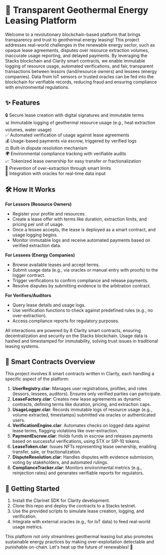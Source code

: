 # 🌋 Transparent Geothermal Energy Leasing Platform

Welcome to a revolutionary blockchain-based platform that brings transparency and trust to geothermal energy leasing! This project addresses real-world challenges in the renewable energy sector, such as opaque lease agreements, disputes over resource extraction volumes, inaccurate usage reporting, and delayed payments. By leveraging the Stacks blockchain and Clarity smart contracts, we enable immutable logging of resource usage, automated verifications, and fair, transparent transactions between lessors (land/resource owners) and lessees (energy companies). Data from IoT sensors or trusted oracles can be fed into the blockchain for verifiable records, reducing fraud and ensuring compliance with environmental regulations.

## ✨ Features

🔒 Secure lease creation with digital signatures and immutable terms  
📊 Immutable logging of geothermal resource usage (e.g., heat extraction volumes, water usage)  
✅ Automated verification of usage against lease agreements  
💰 Usage-based payments via escrow, triggered by verified logs  
⚖️ Built-in dispute resolution mechanism  
🌍 Environmental compliance tracking with verifiable audits  
📈 Tokenized lease ownership for easy transfer or fractionalization  
🚫 Prevention of over-extraction through smart limits  
🔄 Integration with oracles for real-time data input  

## 🛠 How It Works

**For Lessors (Resource Owners)**  
- Register your profile and resources.  
- Create a lease offer with terms like duration, extraction limits, and pricing per unit of usage.  
- Once a lessee accepts, the lease is deployed as a smart contract, and usage logging begins.  
- Monitor immutable logs and receive automated payments based on verified extraction data.  

**For Lessees (Energy Companies)**  
- Browse available leases and accept terms.  
- Submit usage data (e.g., via oracles or manual entry with proofs) to the logger contract.  
- Trigger verifications to confirm compliance and release payments.  
- Resolve disputes by submitting evidence to the arbitration contract.  

**For Verifiers/Auditors**  
- Query lease details and usage logs.  
- Use verification functions to check against predefined rules (e.g., no over-extraction).  
- Access compliance reports for regulatory purposes.  

All interactions are powered by 8 Clarity smart contracts, ensuring decentralization and security on the Stacks blockchain. Usage data is hashed and timestamped for immutability, solving trust issues in traditional leasing systems.

## 📂 Smart Contracts Overview

This project involves 8 smart contracts written in Clarity, each handling a specific aspect of the platform:

1. **UserRegistry.clar**: Manages user registrations, profiles, and roles (lessors, lessees, auditors). Ensures only verified parties can participate.  
2. **LeaseFactory.clar**: Creates new lease agreements as dynamic contracts, defining terms like duration, pricing, and extraction caps.  
3. **UsageLogger.clar**: Records immutable logs of resource usage (e.g., volume extracted, timestamps) submitted via oracles or authenticated users.  
4. **VerificationEngine.clar**: Automates checks on logged data against lease terms, flagging violations like over-extraction.  
5. **PaymentEscrow.clar**: Holds funds in escrow and releases payments based on successful verifications, using STX or SIP-10 tokens.  
6. **LeaseToken.clar**: Issues NFTs representing lease ownership, enabling transfer, sale, or fractionalization.  
7. **DisputeResolution.clar**: Handles disputes with evidence submission, voting by stakeholders, and automated rulings.  
8. **ComplianceTracker.clar**: Monitors environmental metrics (e.g., reinjection rates) and generates verifiable reports for regulators.  

## 🚀 Getting Started

1. Install the Clarinet SDK for Clarity development.  
2. Clone this repo and deploy the contracts to a Stacks testnet.  
3. Use the provided scripts to simulate lease creation, logging, and verification.  
4. Integrate with external oracles (e.g., for IoT data) to feed real-world usage metrics.  

This platform not only streamlines geothermal leasing but also promotes sustainable energy practices by making over-exploitation detectable and punishable on-chain. Let's heat up the future of renewables! 🌟